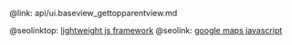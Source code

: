 @link: api/ui.baseview_gettopparentview.md

@seolinktop: [lightweight js framework](https://webix.com)
@seolink: [google maps javascript](https://webix.com/widget/maps/)